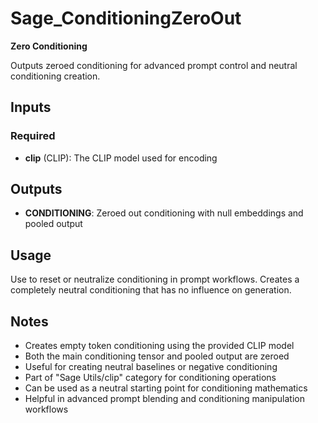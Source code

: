 # Sage_ConditioningZeroOut

**Zero Conditioning**

Outputs zeroed conditioning for advanced prompt control and neutral conditioning creation.

## Inputs

### Required

- **clip** (CLIP): The CLIP model used for encoding

## Outputs

- **CONDITIONING**: Zeroed out conditioning with null embeddings and pooled output

## Usage

Use to reset or neutralize conditioning in prompt workflows. Creates a completely neutral conditioning that has no influence on generation.

## Notes

- Creates empty token conditioning using the provided CLIP model
- Both the main conditioning tensor and pooled output are zeroed
- Useful for creating neutral baselines or negative conditioning
- Part of "Sage Utils/clip" category for conditioning operations
- Can be used as a neutral starting point for conditioning mathematics
- Helpful in advanced prompt blending and conditioning manipulation workflows
